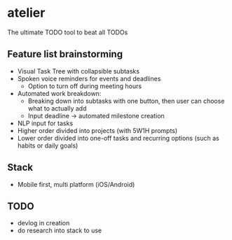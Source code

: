 # atelier
The ultimate TODO tool to beat all TODOs

## Feature list brainstorming
- Visual Task Tree with collapsible subtasks
- Spoken voice reminders for events and deadlines
  - Option to turn off during meeting hours
- Automated work breakdown:
    - Breaking down into subtasks with one button, then user can choose what to actually add
    - Input deadline -> automated milestone creation
- NLP input for tasks
- Higher order divided into projects (with 5W1H prompts)
- Lower order divided into one-off tasks and recurring options (such as habits or daily goals)

## Stack
- Mobile first, multi platform (iOS/Android)


## TODO
- devlog in creation
- do research into stack to use
